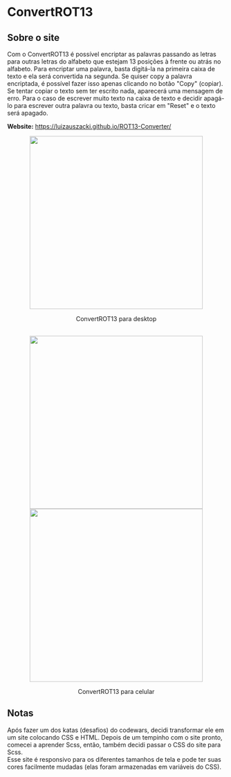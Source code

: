 # ConvertROT13

## Sobre o site
Com o ConvertROT13 é possível encriptar as palavras passando as letras para outras letras do alfabeto que estejam 13 posições à frente ou atrás no alfabeto.
Para encriptar uma palavra, basta digitá-la na primeira caixa de texto e ela será convertida na segunda.
Se quiser copy a palavra encriptada, é possível fazer isso apenas clicando no botão "Copy" (copiar).
Se tentar copiar o texto sem ter escrito nada, aparecerá uma mensagem de erro.
Para o caso de escrever muito texto na caixa de texto e decidir apagá-lo para escrever outra palavra ou texto, basta cricar em "Reset" e o texto será apagado.

**Website:** https://luizauszacki.github.io/ROT13-Converter/

<div align="center">
  <img src="https://user-images.githubusercontent.com/105115163/176812776-7fbbf8f6-2b12-4f90-a18d-cb8290415651.png" height="400">
  <p>ConvertROT13 para desktop</p>
  <br/>
  <div> 
    <img src="https://user-images.githubusercontent.com/105115163/176813945-598003fc-275a-431c-8dd6-589f3a3f3293.png" height="400">
    <img src="https://user-images.githubusercontent.com/105115163/176813951-c0da946f-a0b1-49aa-a439-a4ca274b72fd.png" height="400">
  </div>
  <p>ConvertROT13 para celular</p>
</div>


## Notas
Após fazer um dos katas (desafios) do codewars, decidi transformar ele em um site colocando CSS e HTML.
Depois de um tempinho com o site pronto, comecei a aprender Scss, então, também decidi passar o CSS do site para Scss.  
Esse site é responsivo para os diferentes tamanhos de tela e pode ter suas cores facilmente mudadas (elas foram armazenadas em variáveis do CSS).
